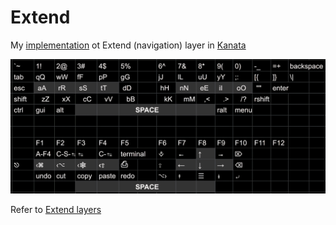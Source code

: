 # Extend

My [implementation](kanata.kbd) ot Extend (navigation) layer in [Kanata](https://github.com/jtroo/kanata)

![](Extend.jpg)

Refer to [Extend layers](https://colemakmods.github.io/ergonomic-mods/extend.html)
